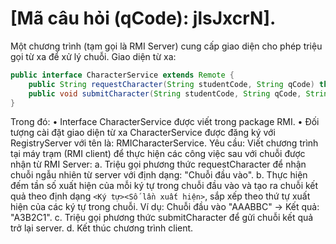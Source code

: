 # [Mã câu hỏi (qCode): jlsJxcrN].  
Một chương trình (tạm gọi là RMI Server) cung cấp giao diện cho phép triệu gọi từ xa để xử lý chuỗi.
Giao diện từ xa:
```java
public interface CharacterService extends Remote {
    public String requestCharacter(String studentCode, String qCode) throws RemoteException;
    public void submitCharacter(String studentCode, String qCode, String strSubmit) throws RemoteException;
}
```
Trong đó:
    •	Interface CharacterService được viết trong package RMI.
    •	Đối tượng cài đặt giao diện từ xa CharacterService được đăng ký với RegistryServer với tên là: RMICharacterService.
Yêu cầu: Viết chương trình tại máy trạm (RMI client) để thực hiện các công việc sau với chuỗi được nhận từ RMI Server:
    a. Triệu gọi phương thức requestCharacter để nhận chuỗi ngẫu nhiên từ server với định dạng: "Chuỗi đầu vào".
    b. Thực hiện đếm tần số xuất hiện của mỗi ký tự trong chuỗi đầu vào và tạo ra chuỗi kết quả theo định dạng `<Ký tự><Số lần xuất hiện>`, sắp xếp theo thứ tự xuất hiện của các ký tự trong chuỗi.
    Ví dụ: Chuỗi đầu vào "AAABBC" -> Kết quả: "A3B2C1".
    c. Triệu gọi phương thức submitCharacter để gửi chuỗi kết quả trở lại server.
    d. Kết thúc chương trình client.